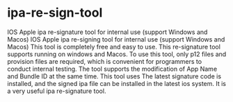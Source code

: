 # ipa-re-sign-tool
IOS Apple ipa re-signature tool for internal use (support Windows and Macos)
IOS Apple ipa re-signing tool for internal use (support Windows and Macos) 
This tool is completely free and easy to use. This re-signature tool supports running on windows and Macos. To use this tool, only p12 files and provision files are required, which is convenient for programmers to conduct internal testing. The tool supports the modification of App Name and Bundle ID at the same time. This tool uses The latest signature code is installed, and the signed ipa file can be installed in the latest ios system. It is a very useful ipa re-signature tool.
